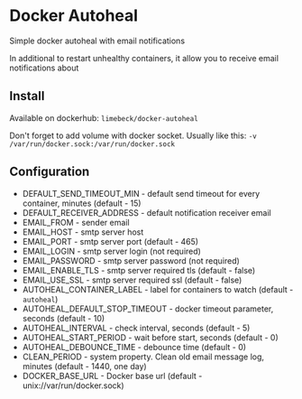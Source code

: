 # Docker Autoheal
Simple docker autoheal with email notifications

In additional to restart unhealthy containers, 
it allow you to receive email notifications about  

## Install

Available on dockerhub:  `limebeck/docker-autoheal`

Don't forget to add volume with docker socket. Usually like this: `-v /var/run/docker.sock:/var/run/docker.sock`

## Configuration
* DEFAULT_SEND_TIMEOUT_MIN - default send timeout for every container, minutes (default - 15)
* DEFAULT_RECEIVER_ADDRESS - default notification receiver email
* EMAIL_FROM - sender email
* EMAIL_HOST - smtp server host
* EMAIL_PORT - smtp server port (default - 465)
* EMAIL_LOGIN - smtp server login (not required)
* EMAIL_PASSWORD - smtp server password (not required)
* EMAIL_ENABLE_TLS - smtp server required tls (default - false)
* EMAIL_USE_SSL - smtp server required ssl (default - false)
* AUTOHEAL_CONTAINER_LABEL - label for containers to watch (default - `autoheal`)
* AUTOHEAL_DEFAULT_STOP_TIMEOUT - docker timeout parameter, seconds (default - 10)
* AUTOHEAL_INTERVAL - check interval, seconds (default - 5)
* AUTOHEAL_START_PERIOD - wait before start, seconds (default - 0)
* AUTOHEAL_DEBOUNCE_TIME - debounce time (default - 0)
* CLEAN_PERIOD - system property. Clean old email message log, minutes (default - 1440, one day)
* DOCKER_BASE_URL - Docker base url (default - unix://var/run/docker.sock)